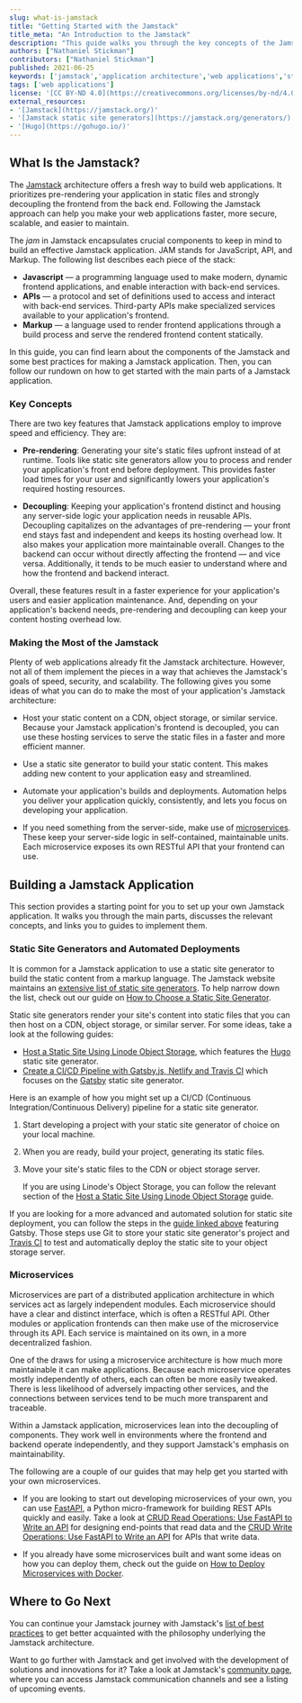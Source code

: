 ```yaml
---
slug: what-is-jamstack
title: "Getting Started with the Jamstack"
title_meta: "An Introduction to the Jamstack"
description: "This guide walks you through the key concepts of the Jamstack, a type of system architecture that makes your web applications faster, more secure, and easier to maintain."
authors: ["Nathaniel Stickman"]
contributors: ["Nathaniel Stickman"]
published: 2021-06-25
keywords: ['jamstack','application architecture','web applications','static site generators','hugo','gatsby','jekyll','microservices']
tags: ['web applications']
license: '[CC BY-ND 4.0](https://creativecommons.org/licenses/by-nd/4.0)'
external_resources:
- '[Jamstack](https://jamstack.org/)'
- '[Jamstack static site generators](https://jamstack.org/generators/)'
- '[Hugo](https://gohugo.io/)'
---
```


## What Is the Jamstack?

The [Jamstack](https://jamstack.org/) architecture offers a fresh way to build web applications. It prioritizes pre-rendering your application in static files and strongly decoupling the frontend from the back end. Following the Jamstack approach can help you make your web applications faster, more secure, scalable, and easier to maintain.

The *jam* in Jamstack encapsulates crucial components to keep in mind to build an effective Jamstack application. JAM stands for JavaScript, API, and Markup. The following list describes each piece of the stack:

- **Javascript** — a programming language used to make modern, dynamic frontend applications, and enable interaction with back-end services.
- **APIs** — a protocol and set of definitions used to access and interact with back-end services. Third-party APIs make specialized services available to your application's frontend.
- **Markup** — a language used to render frontend applications through a build process and serve the rendered frontend content statically.

In this guide, you can find learn about the components of the Jamstack and some best practices for making a Jamstack application. Then, you can follow our rundown on how to get started with the main parts of a Jamstack application.

### Key Concepts

There are two key features that Jamstack applications employ to improve speed and efficiency. They are:

- **Pre-rendering**: Generating your site's static files upfront instead of at runtime. Tools like static site generators allow you to process and render your application's front end before deployment. This provides faster load times for your user and significantly lowers your application's required hosting resources.

- **Decoupling**: Keeping your application's frontend distinct and housing any server-side logic your application needs in reusable APIs. Decoupling capitalizes on the advantages of pre-rendering — your front end stays fast and independent and keeps its hosting overhead low. It also makes your application more maintainable overall. Changes to the backend can occur without directly affecting the frontend — and vice versa. Additionally, it tends to be much easier to understand where and how the frontend and backend interact.

Overall, these features result in a faster experience for your application's users and easier application maintenance. And, depending on your application's backend needs, pre-rendering and decoupling can keep your content hosting overhead low.

### Making the Most of the Jamstack

Plenty of web applications already fit the Jamstack architecture. However, not all of them implement the pieces in a way that achieves the Jamstack's goals of speed, security, and scalability. The following gives you some ideas of what you can do to make the most of your application's Jamstack architecture:

- Host your static content on a CDN, object storage, or similar service. Because your Jamstack application's frontend is decoupled, you can use these hosting services to serve the static files in a faster and more efficient manner.

- Use a static site generator to build your static content. This makes adding new content to your application easy and streamlined.

- Automate your application's builds and deployments. Automation helps you deliver your application quickly, consistently, and lets you focus on developing your application.

- If you need something from the server-side, make use of [microservices](/docs/guides/what-is-jamstack/#microservices). These keep your server-side logic in self-contained, maintainable units. Each microservice exposes its own RESTful API that your frontend can use.

## Building a Jamstack Application

This section provides a starting point for you to set up your own Jamstack application. It walks you through the main parts, discusses the relevant concepts, and links you to guides to implement them.

### Static Site Generators and Automated Deployments

It is common for a Jamstack application to use a static site generator to build the static content from a markup language. The Jamstack website maintains an [extensive list of static site generators](https://jamstack.org/generators/). To help narrow down the list, check out our guide on [How to Choose a Static Site Generator](/docs/guides/how-to-choose-static-site-generator/).

Static site generators render your site's content into static files that you can then host on a CDN, object storage, or similar server. For some ideas, take a look at the following guides:

- [Host a Static Site Using Linode Object Storage](/docs/guides/host-static-site-object-storage/), which features the [Hugo](https://gohugo.io/) static site generator.
- [Create a CI/CD Pipeline with Gatsby.js, Netlify and Travis CI](/docs/guides/install-gatsbyjs/) which focuses on the [Gatsby](https://www.gatsbyjs.com/) static site generator.

Here is an example of how you might set up a CI/CD (Continuous Integration/Continuous Delivery) pipeline for a static site generator.

1. Start developing a project with your static site generator of choice on your local machine.

1. When you are ready, build your project, generating its static files.

1. Move your site's static files to the CDN or object storage server.

    If you are using Linode's Object Storage, you can follow the relevant section of the [Host a Static Site Using Linode Object Storage](/docs/guides/host-static-site-object-storage/#upload-your-static-site-to-linode-object-storage) guide.

If you are looking for a more advanced and automated solution for static site deployment, you can follow the steps in the [guide linked above](/docs/guides/install-gatsbyjs/) featuring Gatsby. Those steps use Git to store your static site generator's project and [Travis CI](https://travis-ci.com/) to test and automatically deploy the static site to your object storage server.

### Microservices

Microservices are part of a distributed application architecture in which services act as largely independent modules. Each microservice should have a clear and distinct interface, which is often a RESTful API. Other modules or application frontends can then make use of the microservice through its API. Each service is maintained on its own, in a more decentralized fashion.

One of the draws for using a microservice architecture is how much more maintainable it can make applications. Because each microservice operates mostly independently of others, each can often be more easily tweaked. There is less likelihood of adversely impacting other services, and the connections between services tend to be much more transparent and traceable.

Within a Jamstack application, microservices lean into the decoupling of components. They work well in environments where the frontend and backend operate independently, and they support Jamstack's emphasis on maintainability.

The following are a couple of our guides that may help get you started with your own microservices.

- If you are looking to start out developing microservices of your own, you can use [FastAPI](https://fastapi.tiangolo.com/), a Python micro-framework for building REST APIs quickly and easily. Take a look at [CRUD Read Operations: Use FastAPI to Write an API](/docs/guides/crud-read-operations-use-fastapi-to-write-an-api/) for designing end-points that read data and the [CRUD Write Operations: Use FastAPI to Write an API](/docs/guides/crud-write-operations-use-fastapi-to-write-an-api/) for APIs that write data.

- If you already have some microservices built and want some ideas on how you can deploy them, check out the guide on [How to Deploy Microservices with Docker](/docs/guides/deploying-microservices-with-docker/).

## Where to Go Next

You can continue your Jamstack journey with Jamstack's [list of best practices](https://jamstack.org/best-practices/) to get better acquainted with the philosophy underlying the Jamstack architecture.

Want to go further with Jamstack and get involved with the development of solutions and innovations for it? Take a look at Jamstack's [community page](https://jamstack.org/community/), where you can access Jamstack communication channels and see a listing of upcoming events.
